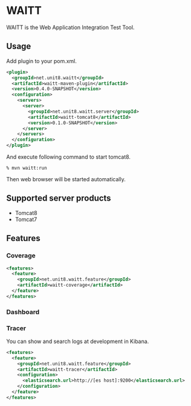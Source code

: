 WAITT
==================

WAITT is the Web Application Integration Test Tool.

## Usage

Add plugin to your pom.xml.

```xml
<plugin>
  <groupId>net.unit8.waitt</groupId>
  <artifactId>waitt-maven-plugin</artifactId>
  <version>0.4.0-SNAPSHOT</version>
  <configuration>
    <servers>
      <server>
        <groupId>net.unit8.waitt.server</groupId>
        <artifactId>waitt-tomcat8</artifactId>
        <version>0.1.0-SNAPSHOT</version>
      </server>
    </servers>
  </configuration>
</plugin>
```

And execute following command to start tomcat8.

```shell
% mvn waitt:run
```

Then web browser will be started automatically.

## Supported server products

- Tomcat8
- Tomcat7

## Features

### Coverage

```xml
<features>
  <feature>
    <groupId>net.unit8.waitt.feature</groupId>
    <artifactId>waitt-coverage</artifactId>
  </feature>
</features>
```

### Dashboard

### Tracer

You can show and search logs at development in Kibana.

```xml
<features>
  <feature>
    <groupId>net.unit8.waitt.feature</groupId>
    <artifactId>waitt-tracer</artifactId>
    <configuration>
      <elasticsearch.url>http://[es host]:9200</elasticsearch.url>
    </configuration>
  </feature>
</features>
